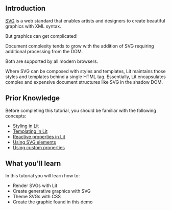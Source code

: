 ## Introduction

[SVG](https://www.w3.org/Graphics/SVG/) is a web standard that enables
artists and designers to create beautiful graphics with XML syntax.

But graphics can get complicated!

Document complexity tends to grow with the addition of SVG
requiring additional processing from the DOM. 

Both are supported by all modern browsers.

Where SVG can be composed with styles and templates, Lit
maintains those styles and templates behind a single HTML tag. 
Essentially, Lit encapsulates complex and expensive document
structures like SVG in the shadow DOM.

## Prior Knowledge

Before completing this tutorial, you should be familiar with the following
concepts:

- [Styling in Lit](https://Lit.dev/docs/components/styles/)
- [Templating in Lit](https://Lit.dev/docs/templates/overview/)
- [Reactive properties in Lit](https://lit.dev/docs/components/properties/)
- [Using SVG elements](https://developer.mozilla.org/en-US/docs/Web/SVG/Element)
- [Using custom properties](https://developer.mozilla.org/en-US/docs/Web/CSS/--*)

## What you'll learn

In this tutorial you will learn how to:

- Render SVGs with Lit
- Create generative graphics with SVG
- Theme SVGs with CSS
- Create the graphic found in this demo